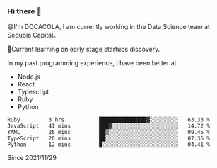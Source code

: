 ### Hi there 👋

<!--
**fengliu222/fengliu222** is a ✨ _special_ ✨ repository because its `README.md` (this file) appears on your GitHub profile.

Here are some ideas to get you started:

- 🔭 I’m currently working on ...
- 🌱 I’m currently learning ...
- 👯 I’m looking to collaborate on ...
- 🤔 I’m looking for help with ...
- 💬 Ask me about ...
- 📫 How to reach me: ...
- 😄 Pronouns: ...
- ⚡ Fun fact: ...
-->

😄I'm DOCACOLA, I am currently working in the Data Science team at Sequoia Capital。

🌱Current learning on early stage startups discovery.

In my past programming experience, I have been better at:
- Node.js
- React
- Typescript
- Ruby
- Python



<!--START_SECTION:waka-->
```text
Ruby         3 hrs           ███████████████▓░░░░░░░░░   63.33 % 
JavaScript   41 mins         ███▓░░░░░░░░░░░░░░░░░░░░░   14.72 % 
YAML         26 mins         ██▒░░░░░░░░░░░░░░░░░░░░░░   09.45 % 
TypeScript   20 mins         ██░░░░░░░░░░░░░░░░░░░░░░░   07.36 % 
Python       12 mins         █░░░░░░░░░░░░░░░░░░░░░░░░   04.41 % 
```
<!--END_SECTION:waka-->
Since 2021/11/29
